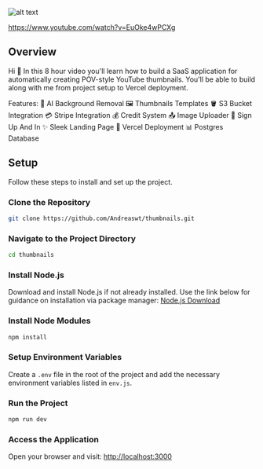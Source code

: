 ![alt text](/public/Thumbnail.png)

https://www.youtube.com/watch?v=EuOke4wPCXg

## Overview

Hi 🤙 In this 8 hour video you'll learn how to build a SaaS application for automatically creating POV-style YouTube thumbnails. You'll be able to build along with me from project setup to Vercel deployment.

Features:
🤖 AI Background Removal
🖼 Thumbnails Templates
🪣 S3 Bucket Integration
💳 Stripe Integration
💰 Credit System
📤 Image Uploader
🔑 Sign Up And In
✨ Sleek Landing Page
🚀 Vercel Deployment
📊 Postgres Database

## Setup
Follow these steps to install and set up the project.
### Clone the Repository
```bash
git clone https://github.com/Andreaswt/thumbnails.git
```

### Navigate to the Project Directory
```bash
cd thumbnails
```

### Install Node.js
Download and install Node.js if not already installed. Use the link below for guidance on installation via package manager:
[Node.js Download](https://nodejs.org/en/download/package-manager/)

### Install Node Modules
```bash
npm install
```

### Setup Environment Variables
Create a `.env` file in the root of the project and add the necessary environment variables listed in `env.js`.

### Run the Project
```bash
npm run dev
```

### Access the Application
Open your browser and visit:
[http://localhost:3000](http://localhost:3000)
